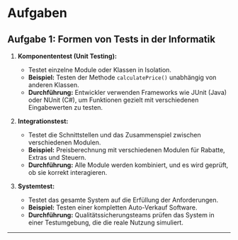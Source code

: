 # Aufgaben

## Aufgabe 1: Formen von Tests in der Informatik

1. **Komponententest (Unit Testing):**  
   - Testet einzelne Module oder Klassen in Isolation. 
   - **Beispiel:** Testen der Methode `calculatePrice()` unabhängig von anderen Klassen. 
   - **Durchführung:** Entwickler verwenden Frameworks wie JUnit (Java) oder NUnit (C#), um Funktionen gezielt mit verschiedenen Eingabewerten zu testen.

2. **Integrationstest:**  
   - Testet die Schnittstellen und das Zusammenspiel zwischen verschiedenen Modulen.
   - **Beispiel:** Preisberechnung mit verschiedenen Modulen für Rabatte, Extras und Steuern.
   - **Durchführung:** Alle Module werden kombiniert, und es wird geprüft, ob sie korrekt interagieren.

3. **Systemtest:**  
   - Testet das gesamte System auf die Erfüllung der Anforderungen.
   - **Beispiel:** Testen einer kompletten Auto-Verkauf Software.
   - **Durchführung:** Qualitätssicherungsteams prüfen das System in einer Testumgebung, die die reale Nutzung simuliert.

---
